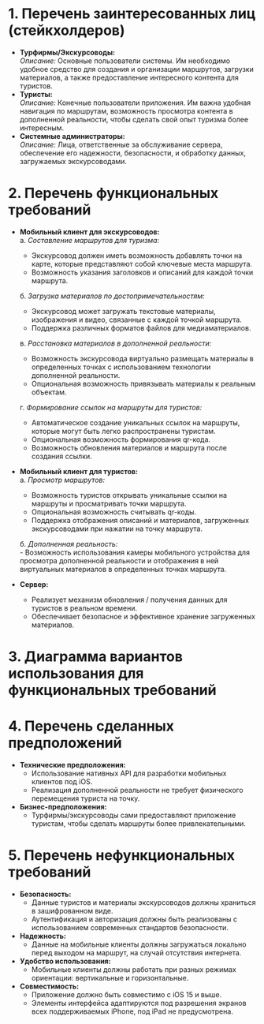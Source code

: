 # 1. Перечень заинтересованных лиц (стейкхолдеров)
* **Турфирмы/Экскурсоводы:**  
  *Описание:* Основные пользователи системы. Им необходимо удобное средство для создания и организации маршрутов, загрузки материалов, а также предоставление интересного контента для туристов.  
* **Туристы:**  
  *Описание:* Конечные пользователи приложения. Им важна удобная навигация по маршрутам, возможность просмотра контента в дополненной реальности, чтобы сделать свой опыт туризма более интересным.  
* **Системные администраторы:**  
  *Описание:* Лица, ответственные за обслуживание сервера, обеспечение его надежности, безопасности, и обработку данных, загружаемых экскурсоводами.  

# 2. Перечень функциональных требований
* **Мобильный клиент для экскурсоводов:**  
  а. *Составление маршрутов для туризма:*  
    - Экскурсовод должен иметь возможность добавлять точки на карте, которые представляют собой ключевые места маршрута.  
    - Возможность указания заголовков и описаний для каждой точки маршрута.

  б. *Загрузка материалов по достопримечательностям:*  
    - Экскурсовод может загружать текстовые материалы, изображения и видео, связанные с каждой точкой маршрута.  
    - Поддержка различных форматов файлов для медиаматериалов.

  в. *Расстановка материалов в дополненной реальности:*  
    - Возможность экскурсовода виртуально размещать материалы в определенных точках с использованием технологии дополненной реальности.  
    - Опциональная возможность привязывать материалы к реальным объектам.

  г. *Формирование ссылок на маршруты для туристов:*  
    - Автоматическое создание уникальных ссылок на маршруты, которые могут быть легко распространены туристам.  
    - Опциональная возможность формирования qr-кода.  
    - Возможность обновления материалов и маршрута после создания ссылки.  
* **Мобильный клиент для туристов:**  
  а. *Просмотр маршрутов:*  
    - Возможность туристов открывать уникальные ссылки на маршруты и просматривать точки маршрута.  
    - Опциональная возможность считывать qr-коды.  
    - Поддержка отображения описаний и материалов, загруженных экскурсоводами при нажатии на точку маршрута.

  б. *Дополненная реальность:*  
      - Возможность использования камеры мобильного устройства для просмотра дополненной реальности и отображения в ней виртуальных материалов в определенных точках маршрута.  
* **Сервер:**  
  - Реализует механизм обновления / получения данных для туристов в реальном времени.  
  - Обеспечивает безопасное и эффективное хранение загруженных материалов.  

# 3. Диаграмма вариантов использования для функциональных требований  

# 4. Перечень сделанных предположений  
* **Технические предположения:**  
  - Использование нативных API для разработки мобильных клиентов под iOS.  
  - Реализация дополненной реальности не требует физического перемещения туриста на точку.  
* **Бизнес-предположения:**  
  - Турфирмы/экскурсоводы сами предоставляют приложение туристам, чтобы сделать маршруты более привлекательными.  

# 5. Перечень нефункциональных требований  
* **Безопасность:**  
  - Данные туристов и материалы экскурсоводов должны храниться в зашифрованном виде.  
  - Аутентификация и авторизация должны быть реализованы с использованием современных стандартов безопасности.  
* **Надежность:**  
   - Данные на мобильные клиенты должны загружаться локально перед выходом на маршрут, на случай отсутствия интернета.  
* **Удобство использования:**  
   - Мобильные клиенты должны работать при разных режимах ориентации: вертикальные и горизонтальные.  
* **Совместимость:**  
  - Приложение должно быть совместимо с iOS 15 и выше.  
  - Элементы интерфейса адаптируются под разрешения экранов всех поддерживаемых iPhone, под iPad не предусмотрена.  
